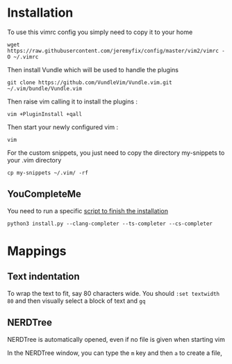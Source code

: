 # Installation

To use this vimrc config you simply need to copy it to your home

    wget https://raw.githubusercontent.com/jeremyfix/config/master/vim2/vimrc -O ~/.vimrc

Then install Vundle which will be used to handle the plugins

	git clone https://github.com/VundleVim/Vundle.vim.git ~/.vim/bundle/Vundle.vim

Then raise vim calling it to install the plugins :
	
	vim +PluginInstall +qall
	
Then start your newly configured vim :

	vim

For the custom snippets, you just need to copy the directory my-snippets to your .vim directory

	cp my-snippets ~/.vim/ -rf


## YouCompleteMe

You need to run a specific [script to finish the installation](https://github.com/ycm-core/YouCompleteMe#linux-64-bit)

	python3 install.py --clang-completer --ts-completer --cs-completer


# Mappings

## Text indentation

To wrap the text to fit, say 80 characters wide. You should `:set textwidth 80` and then visually select a block of text and `gq`

## NERDTree

NERDTree is automatically opened, even if no file is given when starting vim

In the NERDTree window, you can type the `m` key and then `a` to create a file, 

